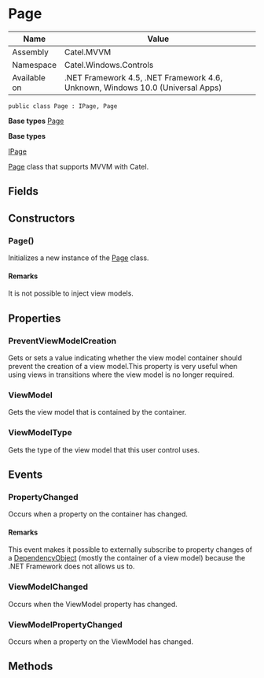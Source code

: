 

# Page

Name|Value
---|---
Assembly|Catel.MVVM
Namespace|Catel.Windows.Controls
Available on|.NET Framework 4.5, .NET Framework 4.6, Unknown, Windows 10.0 (Universal Apps)

```
public class Page : IPage, Page
```

**Base types**
[Page]()

**Base types**

[IPage](/Catel.MVVM\Catel\MVVM\Views\IPage.md)


[Page](#) class that supports MVVM with Catel.



## Fields

## Constructors

### Page()

Initializes a new instance of the [Page](#) class.

#### Remarks

It is not possible to inject view models.



## Properties

### PreventViewModelCreation

Gets or sets a value indicating whether the view model container should prevent the creation of a view model.This property is very useful when using views in transitions where the view model is no longer required.



### ViewModel

Gets the view model that is contained by the container.



### ViewModelType

Gets the type of the view model that this user control uses.



## Events

### PropertyChanged

Occurs when a property on the container has changed.

#### Remarks

This event makes it possible to externally subscribe to property changes of a [DependencyObject](#) (mostly the container of a view model) because the .NET Framework does not allows us to.



### ViewModelChanged

Occurs when the ViewModel property has changed.



### ViewModelPropertyChanged

Occurs when a property on the ViewModel has changed.



## Methods

